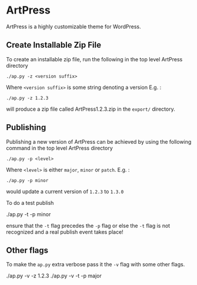ArtPress
========

ArtPress is a highly customizable theme for WordPress.

Create Installable Zip File
---------------------------

To create an installable zip file, run the following in the top level ArtPress directory

    ./ap.py -z <version suffix>

Where <code>&lt;version suffix&gt;</code> is some string denoting a version E.g. :

    ./ap.py -z 1.2.3 

will produce a zip file called ArtPress1.2.3.zip in the <code>export/</code> directory.

Publishing
----------

Publishing a new version of ArtPress can be achieved by using the following command in the top level ArtPress directory

    ./ap.py -p <level>

Where <code>&lt;level&gt;</code> is either <code>major</code>, <code>minor</code> or <code>patch</code>. E.g. :

    ./ap.py -p minor

would update a current version of <code>1.2.3</code> to <code>1.3.0</code>

To do a test publish 

   ./ap.py -t -p minor

ensure that the <code>-t</code> flag precedes the <code>-p</code> flag or else the <code>-t</code> flag is not recognized
and a real publish event takes place!

Other flags
-----------

To make the <code>ap.py</code> extra verbose pass it the <code>-v</code> flag with some other flags.

   ./ap.py -v -z 1.2.3
   ./ap.py -v -t -p major
